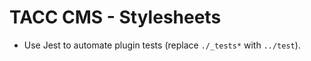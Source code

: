 # TACC CMS - Stylesheets

- Use Jest to automate plugin tests (replace `./_tests*` with `../test`).
